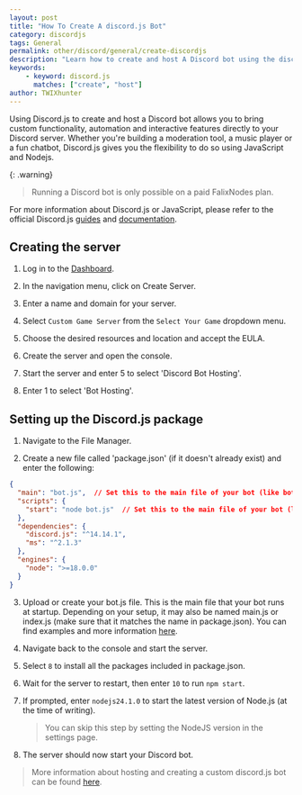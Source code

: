 ```yaml
---
layout: post
title: "How To Create A discord.js Bot"
category: discordjs
tags: General
permalink: other/discord/general/create-discordjs
description: "Learn how to create and host A Discord bot using the discord.js package"
keywords:
    - keyword: discord.js
      matches: ["create", "host"]
author: TWIXhunter
---
```


Using Discord.js to create and host a Discord bot allows you to bring custom functionality, automation and interactive features directly to your Discord server. Whether you're building a moderation tool, a music player or a fun chatbot, Discord.js gives you the flexibility to do so using JavaScript and Nodejs.

{: .warning}
> Running a Discord bot is only possible on a paid FalixNodes plan.

For more information about Discord.js or JavaScript, please refer to the official Discord.js [guides](https://discordjs.guide/#before-you-begin) and [documentation](https://discord.js.org/docs/packages/discord.js/14.19.3).

## Creating the server
1. Log in to the [Dashboard](https://client.falixnodes.net/).

2. In the navigation menu, click on Create Server.

3. Enter a name and domain for your server.

4. Select `Custom Game Server` from the `Select Your Game` dropdown menu.

5. Choose the desired resources and location and accept the EULA.

5. Create the server and open the console.

6. Start the server and enter 5 to select 'Discord Bot Hosting'.

7. Enter 1 to select 'Bot Hosting'.

## Setting up the Discord.js package
1. Navigate to the File Manager.

2. Create a new file called 'package.json' (if it doesn't already exist) and enter the following:

```json
{
  "main": "bot.js",  // Set this to the main file of your bot (like bot.js, main.js or index.js)
  "scripts": {
    "start": "node bot.js"  // Set this to the main file of your bot (like bot.js, main.js or index.js)
  },
  "dependencies": {
    "discord.js": "^14.14.1",
    "ms": "^2.1.3"
  },
  "engines": {
    "node": ">=18.0.0"
  }
}
```

3. Upload or create your bot.js file. This is the main file that your bot runs at startup. Depending on your setup, it may also be named main.js or index.js (make sure that it matches the name in package.json). You can find examples and more information [here](https://discordjs.guide/creating-your-bot/main-file.html#running-your-application).

4. Navigate back to the console and start the server.

5. Select `8` to install all the packages included in package.json.

6. Wait for the server to restart, then enter `10` to run `npm start`.

7. If prompted, enter `nodejs24.1.0` to start the latest version of Node.js (at the time of writing).

    > You can skip this step by setting the NodeJS version in the settings page.

8. The server should now start your Discord bot.

> More information about hosting and creating a custom discord.js bot can be found [here](https://discordjs.guide/creating-your-bot/).